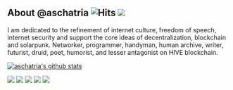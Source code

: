 ## About @aschatria ![Hits](https://hits.seeyoufarm.com/api/count/incr/badge.svg?url=https%3A%2F%2Fgithub.com%2Faschatria&title=visitors) <a href="https://liberapay.com/aschatria/donate"><img src="https://img.shields.io/liberapay/receives/aschatria.svg?logo=liberapay"></a>

I am dedicated to the refinement of internet culture, freedom of speech, internet security and support the core ideas of decentralization, blockchain and solarpunk. 
Networker, programmer, handyman, human archive, writer, futurist, druid, poet, humorist, and lesser antagonist on HIVE blockchain.


[![aschatria's github stats](https://github-readme-stats.vercel.app/api?username=aschatria)](https://github.com/anuraghazra/github-readme-stats)


[![](https://img.shields.io/github/followers/aschatria?color=%23181717&label=&logo=github&style=for-the-badge)](https://github.com/aschatria)
[![](https://img.shields.io/badge/-WEBSITE-%23005386?logo=cloudflare&style=for-the-badge)](https://aschatria.pages.dev)
[![](https://img.shields.io/badge/-twitter-%23005386?color=%231DA1F2&label=&logo=twitter&logoColor=%23ffffff&style=for-the-badge)](https://twitter.com/PranzApp)
[![](https://img.shields.io/badge/-mastodon-%23005386?logo=mastodon&style=for-the-badge)](https://gladtech.social/@aschatria)
[![](https://img.shields.io/badge/-hive-%23005386?color=%8b7355&label=&logo=hive_blockchain&logoColor=%23ffffff&style=for-the-badge)]([https://aschatria.pages.dev](https://hive.blog/@aschatria/posts))








